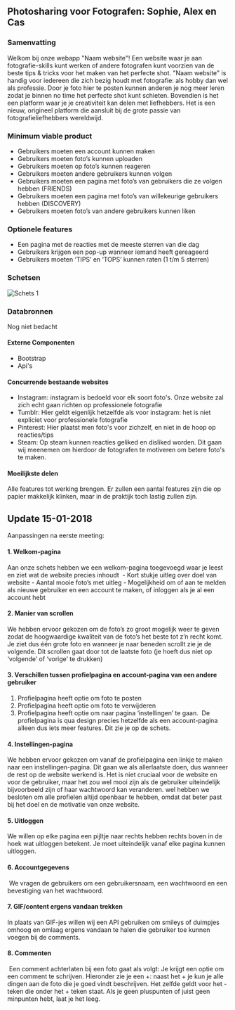 ## Photosharing voor Fotografen: Sophie, Alex en Cas 

### Samenvatting
Welkom bij onze webapp "Naam website"! Een website waar je aan fotografie-skills kunt werken of andere fotografen kunt voorzien van de beste tips & tricks voor het maken van het perfecte shot. "Naam website" is handig voor iedereen die zich bezig houdt met fotografie: als hobby dan wel als professie. Door je foto hier te posten kunnen anderen je nog meer leren zodat je binnen no time het perfecte shot kunt schieten. Bovendien is het een platform waar je je creativiteit kan delen met liefhebbers. Het is een nieuw, origineel platform die aansluit bij de grote passie van fotografieliefhebbers wereldwijd. 

### Minimum viable product 
- Gebruikers moeten een account kunnen maken
- Gebruikers moeten foto’s kunnen uploaden
- Gebruikers moeten op foto’s kunnen reageren 
- Gebruikers moeten andere gebruikers kunnen volgen
- Gebruikers moeten een pagina met foto’s van gebruikers die ze volgen hebben (FRIENDS)
- Gebruikers moeten een pagina met foto’s van willekeurige gebruikers hebben (DISCOVERY)
- Gebruikers moeten foto’s van andere gebruikers kunnen liken


### Optionele features
- Een pagina met de reacties met de meeste sterren van die dag
- Gebruikers krijgen een pop-up wanneer iemand heeft gereageerd
- Gebruikers moeten ‘TIPS’ en ‘TOPS’ kunnen raten (1 t/m 5 sterren)

### Schetsen
![Schets 1](https://imgur.com/BhUwt4r.jpg "Schets")


### Databronnen
Nog niet bedacht

#### Externe Componenten
- Bootstrap
- Api's

#### Concurrende bestaande websites
- Instagram: instagram is bedoeld voor elk soort foto's. Onze website zal zich echt gaan richten op professionele fotografie
- Tumblr: Hier geldt eigenlijk hetzelfde als voor instagram: het is niet expliciet voor professionele fotografie
- Pinterest: Hier plaatst men foto's voor zichzelf, en niet in de hoop op reacties/tips
- Steam: Op steam kunnen reacties geliked en disliked worden. Dit gaan wij meenemen om hierdoor de fotografen te motiveren om betere foto's te maken.

#### Moeilijkste delen
Alle features tot werking brengen. Er zullen een aantal features zijn die op papier makkelijk klinken, maar in de praktijk toch lastig zullen zijn.

## Update 15-01-2018
Aanpassingen na eerste meeting:  
#### 1. Welkom-pagina
Aan onze schets hebben we een welkom-pagina toegevoegd waar je leest en ziet wat de website precies inhoudt  - Kort stukje uitleg over doel van website - Aantal mooie foto’s met uitleg - Mogelijkheid om of aan te melden als nieuwe gebruiker en een account te maken, of inloggen als je al een account hebt

#### 2. Manier van scrollen
We hebben ervoor gekozen om de foto’s zo groot mogelijk weer te geven zodat de hoogwaardige kwaliteit van de foto’s het beste tot z’n recht komt.  Je ziet dus één grote foto en wanneer je naar beneden scrollt zie je de volgende. Dit scrollen gaat door tot de laatste foto (je hoeft dus niet op ‘volgende’ of ‘vorige’ te drukken)

#### 3. Verschillen tussen profielpagina en account-pagina van een andere gebruiker 
1. Profielpagina heeft  optie om foto te posten
2. Profielpagina heeft optie om foto te verwijderen  
3. Profielpagina heeft optie om naar pagina ‘instellingen’ te gaan.  De profielpagina is qua design precies hetzelfde als een account-pagina alleen dus iets meer features. Dit zie je op de schets.

#### 4. Instellingen-pagina 
We hebben ervoor gekozen om vanaf de profielpagina een linkje te maken naar een instellingen-pagina. Dit gaan we als allerlaatste doen, dus wanneer de rest op de website werkend is. Het is niet cruciaal voor de website en voor de gebruiker, maar het zou wel mooi zijn als de gebruiker uiteindelijk bijvoorbeeld zijn of haar wachtwoord kan veranderen. wel hebben we besloten om alle profielen altijd openbaar te hebben, omdat dat beter past bij het doel en de motivatie van onze website.  
#### 5. Uitloggen 
We willen op elke pagina een pijltje naar rechts hebben rechts boven in de hoek wat uitloggen betekent. Je moet uiteindelijk vanaf elke pagina kunnen uitloggen.  

#### 6. Accountgegevens
 We vragen de gebruikers om een gebruikersnaam, een wachtwoord en een bevestiging van het wachtwoord.  

#### 7. GIF/content ergens vandaan trekken  
In plaats van GIF-jes willen wij een API gebruiken om smileys of duimpjes omhoog en omlaag ergens vandaan te halen die gebruiker toe kunnen voegen bij de comments.
  
#### 8. Commenten
 Een comment achterlaten bij een foto gaat als volgt: Je krijgt een optie om een comment te schrijven. Hieronder zie je een +: naast het + je kun je alle dingen aan de foto die je goed vindt beschrijven. Het zelfde geldt voor het - teken die onder het + teken staat. Als je geen pluspunten of juist geen minpunten hebt, laat je het leeg.
